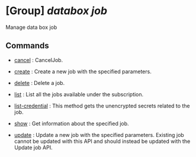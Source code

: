 # [Group] _databox job_

Manage data box job

## Commands

- [cancel](/Commands/databox/job/_cancel.md)
: CancelJob.

- [create](/Commands/databox/job/_create.md)
: Create a new job with the specified parameters.

- [delete](/Commands/databox/job/_delete.md)
: Delete a job.

- [list](/Commands/databox/job/_list.md)
: List all the jobs available under the subscription.

- [list-credential](/Commands/databox/job/_list-credential.md)
: This method gets the unencrypted secrets related to the job.

- [show](/Commands/databox/job/_show.md)
: Get information about the specified job.

- [update](/Commands/databox/job/_update.md)
: Update a new job with the specified parameters. Existing job cannot be updated with this API and should instead be updated with the Update job API.

